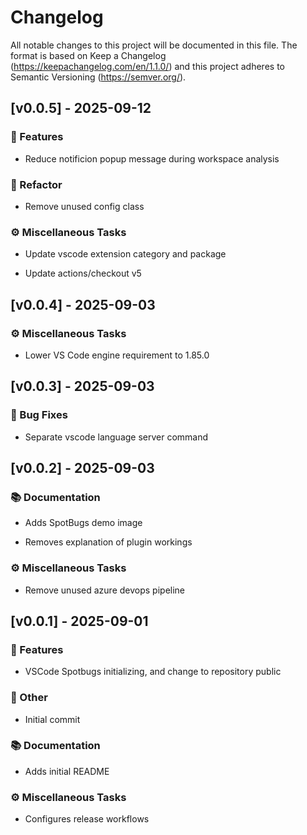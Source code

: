 # Changelog

All notable changes to this project will be documented in this file.
The format is based on Keep a Changelog (https://keepachangelog.com/en/1.1.0/)
and this project adheres to Semantic Versioning (https://semver.org/).  

## [v0.0.5] - 2025-09-12



### <!-- 0 -->🚀 Features

- Reduce notificion popup message during workspace analysis


### <!-- 2 -->🚜 Refactor

- Remove unused config class


### <!-- 7 -->⚙️ Miscellaneous Tasks

- Update vscode extension category and package

- Update actions/checkout v5


## [v0.0.4] - 2025-09-03


### <!-- 7 -->⚙️ Miscellaneous Tasks

- Lower VS Code engine requirement to 1.85.0


## [v0.0.3] - 2025-09-03

### <!-- 1 -->🐛 Bug Fixes

- Separate vscode language server command



## [v0.0.2] - 2025-09-03


### <!-- 3 -->📚 Documentation

- Adds SpotBugs demo image

- Removes explanation of plugin workings


### <!-- 7 -->⚙️ Miscellaneous Tasks

- Remove unused azure devops pipeline


## [v0.0.1] - 2025-09-01


### <!-- 0 -->🚀 Features

- VSCode Spotbugs initializing, and change to repository public


### <!-- 10 -->💼 Other

- Initial commit


### <!-- 3 -->📚 Documentation

- Adds initial README


### <!-- 7 -->⚙️ Miscellaneous Tasks

- Configures release workflows




